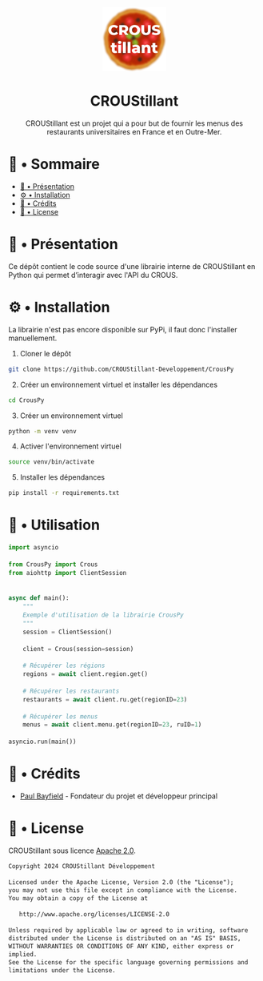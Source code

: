 <div align="center">
<img src="https://raw.githubusercontent.com/CROUStillant-Developpement/CROUStillantAssets/main/logo.png" alt="CROUStillant Logo"/>
  
# CROUStillant
CROUStillant est un projet qui a pour but de fournir les menus des restaurants universitaires en France et en Outre-Mer. 

</div>
  
# 📖 • Sommaire

- [🚀 • Présentation](#--présentation)
- [⚙️ • Installation](#--installation)
- [📃 • Crédits](#--crédits)
- [📝 • License](#--license)

# 🚀 • Présentation

Ce dépôt contient le code source d'une librairie interne de CROUStillant en Python qui permet d’interagir avec l'API du CROUS.

# ⚙️ • Installation

La librairie n'est pas encore disponible sur PyPi, il faut donc l'installer manuellement.

1. Cloner le dépôt
```bash
git clone https://github.com/CROUStillant-Developpement/CrousPy
```

2. Créer un environnement virtuel et installer les dépendances
```bash
cd CrousPy
```

3. Créer un environnement virtuel
```bash	
python -m venv venv
```

4. Activer l'environnement virtuel
```bash	
source venv/bin/activate
```

5. Installer les dépendances
```bash
pip install -r requirements.txt
```

# 📄 • Utilisation

```python
import asyncio

from CrousPy import Crous
from aiohttp import ClientSession


async def main():
    """
    Exemple d'utilisation de la librairie CrousPy
    """
    session = ClientSession()

    client = Crous(session=session)

    # Récupérer les régions
    regions = await client.region.get()

    # Récupérer les restaurants
    restaurants = await client.ru.get(regionID=23)

    # Récupérer les menus
    menus = await client.menu.get(regionID=23, ruID=1)

asyncio.run(main())
```

# 📃 • Crédits

- [Paul Bayfield](https://github.com/PaulBayfield) - Fondateur du projet et développeur principal

# 📝 • License

CROUStillant sous licence [Apache 2.0](LICENSE).

```
Copyright 2024 CROUStillant Développement

Licensed under the Apache License, Version 2.0 (the "License");
you may not use this file except in compliance with the License.
You may obtain a copy of the License at

   http://www.apache.org/licenses/LICENSE-2.0

Unless required by applicable law or agreed to in writing, software
distributed under the License is distributed on an "AS IS" BASIS,
WITHOUT WARRANTIES OR CONDITIONS OF ANY KIND, either express or implied.
See the License for the specific language governing permissions and
limitations under the License.
```
